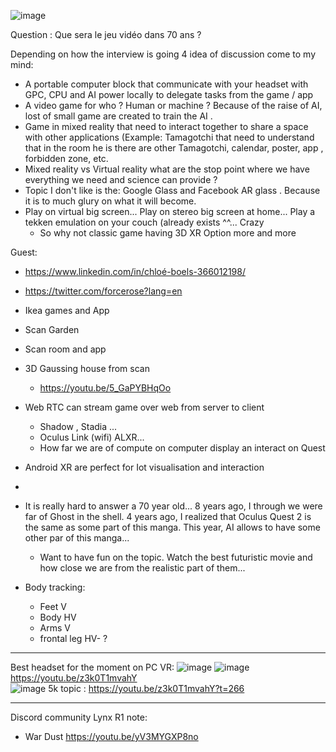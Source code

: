 ![image](https://github.com/EloiStree/HelloAndroidXR/assets/20149493/699a2070-84b4-4ddf-b0db-8e4ec76a4ea2)




Question : Que sera le jeu vidéo dans 70 ans ?

Depending on how the interview is going 4 idea of discussion come to my mind:
- A portable computer block that communicate with your headset with GPC, CPU and AI power locally to delegate tasks from the game / app
- A video game for who ? Human or machine ? Because of the raise of AI, lost of small game are created to train the AI .
- Game in mixed reality that need to interact together to share a space with other applications (Example: Tamagotchi that need to understand that in the room he is there are other Tamagotchi, calendar, poster, app , forbidden zone, etc.
- Mixed reality vs Virtual reality what are the stop point where we have everything we need and science can provide ?
- Topic I don't like is the: Google Glass and Facebook AR glass . Because it is to much glury on what it will become.
- Play on virtual big screen... Play on stereo big screen at home... Play a tekken emulation on your couch (already exists ^^... Crazy
  - So why not classic game having 3D XR Option more and more


Guest:
 - https://www.linkedin.com/in/chloé-boels-366012198/
 - https://twitter.com/forcerose?lang=en



- Ikea games and App

- Scan Garden

- Scan room and app

- 3D Gaussing house from scan
  - https://youtu.be/5_GaPYBHqOo
- Web RTC can stream game over web from server to client
   - Shadow , Stadia ...
   - Oculus Link (wifi) ALXR...
   - How far we are of compute on computer display an interact on Quest
 
- Android XR are perfect for Iot visualisation and interaction

- 


- It is really hard to answer a 70 year old... 8 years ago, I through we were far of Ghost in the shell. 4 years ago, I realized that Oculus Quest 2 is the same as some part of this manga. This year, AI allows to have some other par of this manga...
  - Want to have fun on the topic. Watch the best futuristic movie and how close we are from the realistic part of them...
 


- Body tracking:
  - Feet V
  - Body HV
  - Arms V
  - frontal leg HV- ? 



-----------------------

Best headset for the moment on PC VR:
![image](https://github.com/EloiStree/HelloAndroidXR/assets/20149493/0a638d3c-4faf-4c27-bab1-03fb2a8ccd96) 
![image](https://github.com/EloiStree/HelloAndroidXR/assets/20149493/6e51e037-19c3-4028-9500-2717314ac102)  
https://youtu.be/z3k0T1mvahY  
![image](https://github.com/EloiStree/HelloAndroidXR/assets/20149493/2c89c0d7-52ce-47ec-8cd4-d1dfe41c5201)
5k topic : https://youtu.be/z3k0T1mvahY?t=266


----------------

Discord community Lynx R1 note:
- War Dust https://youtu.be/yV3MYGXP8no
